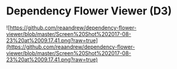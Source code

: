 # Dependency Flower Viewer (D3)

![https://github.com/reaandrew/dependency-flower-viewer/blob/master/Screen%20Shot%202017-08-23%20at%2009.17.41.png?raw=true](https://github.com/reaandrew/dependency-flower-viewer/blob/master/Screen%20Shot%202017-08-23%20at%2009.17.41.png?raw=true)
